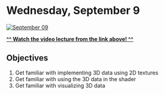 # Wednesday, September 9
[![September 09](http://img.youtube.com/vi/IhhOs7cRzXM/0.jpg)](http://www.youtube.com/watch?v=IhhOs7cRzXM "September 09")

[**^^ Watch the video lecture from the link above! ^^**](http://www.youtube.com/watch?v=IhhOs7cRzXM)

## Objectives
1. Get familiar with implementing 3D data using 2D textures
1. Get familiar with using the 3D data in the shader
2. Get familiar with visualizing 3D data

